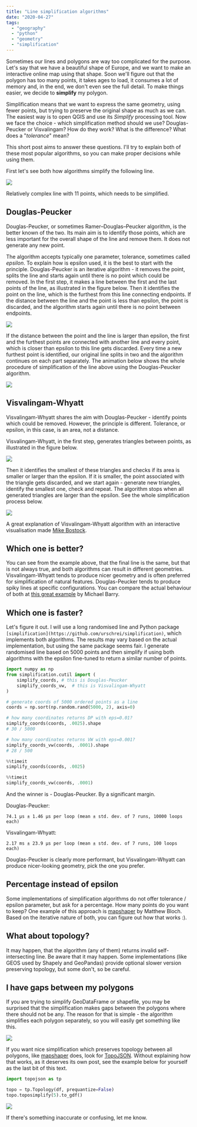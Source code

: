 ```yaml
---
title: "Line simplification algorithms"
date: "2020-04-27"
tags:
  - "geography"
  - "python"
  - "geometry"
  - "simplification"
---
```


Sometimes our lines and polygons are way too complicated for the purpose. Let's say that we have a beautiful shape of Europe, and we want to make an interactive online map using that shape. Soon we'll figure out that the polygon has too many points, it takes ages to load, it consumes a lot of memory and, in the end, we don't even see the full detail. To make things easier, we decide to **simplify** my polygon.

Simplification means that we want to express the same geometry, using fewer points, but trying to preserve the original shape as much as we can. The easiest way is to open QGIS and use its _Simplify_ processing tool. Now we face the choice - which simplification method should we use? Douglas-Peucker or Visvalingam? How do they work? What is the difference? What does a "_tolerance_" mean?

This short post aims to answer these questions. I'll try to explain both of these most popular algorithms, so you can make proper decisions while using them.

First let's see both how algorithms simplify the following line.

![](../posts/images/line_simplification_line-1024x293.png)

Relatively complex line with 11 points, which needs to be simplified.

## Douglas-Peucker

Douglas-Peucker, or sometimes Ramer–Douglas–Peucker algorithm, is the better known of the two. Its main aim is to identify those points, which are less important for the overall shape of the line and remove them. It does not generate any new point.

The algorithm accepts typically one parameter, tolerance, sometimes called _epsilon_. To explain how is epsilon used, it is the best to start with the principle. Douglas-Peucker is an iterative algorithm - it removes the point, splits the line and starts again until there is no point which could be removed. In the first step, it makes a line between the first and the last points of the line, as illustrated in the figure below. Then it identifies the point on the line, which is the furthest from this line connecting endpoints. If the distance between the line and the point is less than epsilon, the point is discarded, and the algorithm starts again until there is no point between endpoints.

![](../posts/images/line_simplification_dp1.png)

If the distance between the point and the line is larger than epsilon, the first and the furthest points are connected with another line and every point, which is closer than epsilon to this line gets discarded. Every time a new furthest point is identified, our original line splits in two and the algorithm continues on each part separately. The animation below shows the whole procedure of simplification of the line above using the Douglas-Peucker algorithm.

![](../posts/images/dp-2.gif)

## Visvalingam-Whyatt

Visvalingam-Whyatt shares the aim with Douglas-Peucker - identify points which could be removed. However, the principle is different. Tolerance, or epsilon, in this case, is an area, not a distance.

Visvalingam-Whyatt, in the first step, generates triangles between points, as illustrated in the figure below.

![](../posts/images/line_simplification_vw1.png)

Then it identifies the smallest of these triangles and checks if its area is smaller or larger than the epsilon. If it is smaller, the point associated with the triangle gets discarded, and we start again - generate new triangles, identify the smallest one, check and repeat. The algorithm stops when all generated triangles are larger than the epsilon. See the whole simplification process below.

![](../posts/images/vw.gif)

A great explanation of Visvalingam-Whyatt algorithm with an interactive visualisation made [Mike Bostock](https://bost.ocks.org/mike/simplify/).

## Which one is better?

You can see from the example above, that the final line is the same, but that is not always true, and both algorithms can result in different geometries. Visvalingam-Whyatt tends to produce nicer geometry and is often preferred for simplification of natural features. Douglas-Peucker tends to produce spiky lines at specific configurations. You can compare the actual behaviour of both at [this great example](http://bl.ocks.org/msbarry/9152218) by Michael Barry.

## Which one is faster?

Let's figure it out. I will use a long randomised line and Python package `[simplification](https://github.com/urschrei/simplification)`, which implements both algorithms. The results may vary based on the actual implementation, but using the same package seems fair. I generate randomised line based on 5000 points and then simplify if using both algorithms with the epsilon fine-tuned to return a similar number of points.

```python
import numpy as np
from simplification.cutil import (
    simplify_coords, # this is Douglas-Peucker
    simplify_coords_vw,  # this is Visvalingam-Whyatt
)

# generate coords of 5000 ordered points as a line
coords = np.sort(np.random.rand(5000, 2), axis=0)

# how many coordinates returns DP with eps=0.01?
simplify_coords(coords, .0025).shape
# 30 / 5000

# how many coordinates returns VW with eps=0.001?
simplify_coords_vw(coords, .0001).shape
# 28 / 500

%%timeit
simplify_coords(coords, .0025)

%%timeit
simplify_coords_vw(coords, .0001)
```

And the winner is - Douglas-Peucker. By a significant margin.

Douglas-Peucker:

`74.1 µs ± 1.46 µs per loop (mean ± std. dev. of 7 runs, 10000 loops each)`

Visvalingam-Whyatt:

`2.17 ms ± 23.9 µs per loop (mean ± std. dev. of 7 runs, 100 loops each)`

Douglas-Peucker is clearly more performant, but Visvalingam-Whyatt can produce nicer-looking geometry, pick the one you prefer.

## Percentage instead of epsilon

Some implementations of simplification algorithms do not offer tolerance / epsilon parameter, but ask for a percentage. How many points do you want to keep? One example of this approach is [mapshaper](http://mapshaper.org) by Matthew Bloch. Based on the iterative nature of both, you can figure out how that works :).

## What about topology?

It may happen, that the algorithm (any of them) returns invalid self-intersecting line. Be aware that it may happen. Some implementations (like GEOS used by Shapely and GeoPandas) provide optional slower version preserving topology, but some don't, so be careful.

## I have gaps between my polygons

If you are trying to simplify GeoDataFrame or shapefile, you may be surprised that the simplification makes gaps between the polygons where there should not be any. The reason for that is simple - the algorithm simplifies each polygon separately, so you will easily get something like this.

![](../posts/images/Unknown-2.png)

If you want nice simplification which preserves topology between all polygons, like [mapshaper](http://mapshaper.org) does, look for [TopoJSON](https://github.com/topojson/topojson). Without explaining how that works, as it deserves its own post, see the example below for yourself as the last bit of this text.

```python
import topojson as tp

topo = tp.Topology(df, prequantize=False)
topo.toposimplify(5).to_gdf()
```

![](../posts/images/Unknown-1.png)

If there's something inaccurate or confusing, let me know.
